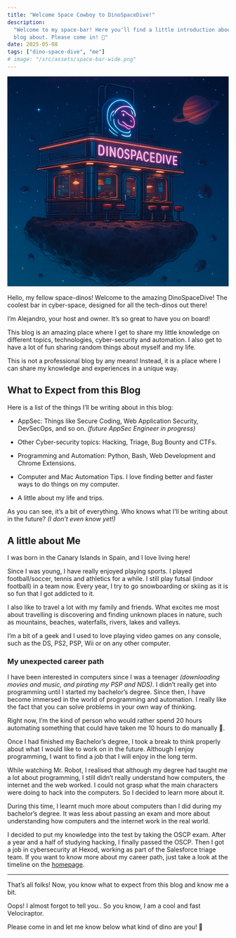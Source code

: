 ```yaml
---
title: "Welcome Space Cowboy to DinoSpaceDive!"
description:
  "Welcome to my space-bar! Here you'll find a little introduction about what is
  blog about. Please come in! 🍻"
date: 2025-05-08
tags: ["dino-space-dive", "me"]
# image: "/src/assets/space-bar-wide.png"
---
```


![Space Bar](/src/assets/space-bar-wide.png)

<!-- ![Space Bar](/src/assets/space-bar-wide.png)<!--rehype:style=display:block;width:92%;height:630px;object-fit:cover;object-position:top center-->

Hello, my fellow space-dinos! Welcome to the amazing DinoSpaceDive! The coolest
bar in cyber-space, designed for all the tech-dinos out there!

I’m Alejandro, your host and owner. It’s so great to have you on board!

This blog is an amazing place where I get to share my little knowledge on
different topics, technologies, cyber-security and automation. I also get to
have a lot of fun sharing random things about myself and my life.

This is not a professional blog by any means! Instead, it is a place where I can
share my knowledge and experiences in a unique way.

## What to Expect from this Blog

Here is a list of the things I’ll be writing about in this blog:

- AppSec: Things like Secure Coding, Web Application Security, DevSecOps, and so
  on. _(future AppSec Engineer in progress)_

- Other Cyber-security topics: Hacking, Triage, Bug Bounty and CTFs.

- Programming and Automation: Python, Bash, Web Development and Chrome
  Extensions.

- Computer and Mac Automation Tips. I love finding better and faster ways to do
  things on my computer.

- A little about my life and trips.

As you can see, it’s a bit of everything. Who knows what I’ll be writing about
in the future? _(I don’t even know yet!)_

## A little about Me

I was born in the Canary Islands in Spain, and I love living here!

Since I was young, I have really enjoyed playing sports. I played
football/soccer, tennis and athletics for a while. I still play futsal (indoor
football) in a team now. Every year, I try to go snowboarding or skiing as it is
so fun that I got addicted to it.

I also like to travel a lot with my family and friends. What excites me most
about travelling is discovering and finding unknown places in nature, such as
mountains, beaches, waterfalls, rivers, lakes and valleys.

I’m a bit of a geek and I used to love playing video games on any console, such
as the DS, PS2, PSP, Wii or on any other computer.

### My unexpected career path

I have been interested in computers since I was a teenager _(downloading movies
and music, and pirating my PSP and NDS)_. I didn’t really get into programming
until I started my bachelor’s degree. Since then, I have become immersed in the
world of programming and automation. I really like the fact that you can solve
problems in your own way of thinking.

Right now, I’m the kind of person who would rather spend 20 hours automating
something that could have taken me 10 hours to do manually 🤖.

Once I had finished my Bachelor’s degree, I took a break to think properly about
what I would like to work on in the future. Although I enjoy programming, I want
to find a job that I will enjoy in the long term.

While watching Mr. Robot, I realised that although my degree had taught me a lot
about programming, I still didn’t really understand how computers, the internet
and the web worked. I could not grasp what the main characters were doing to
hack into the computers. So I decided to learn more about it.

During this time, I learnt much more about computers than I did during my
bachelor’s degree. It was less about passing an exam and more about
understanding how computers and the internet work in the real world.

I decided to put my knowledge into the test by taking the OSCP exam. After a
year and a half of studying hacking, I finally passed the OSCP. Then I got a job
in cybersecurity at Hexod, working as part of the Salesforce triage team. If you
want to know more about my career path, just take a look at the timeline on the
[homepage](/).

---

That’s all folks! Now, you know what to expect from this blog and know me a bit.

Oops! I almost forgot to tell you.. So you know, I am a cool and fast
Velociraptor.

Please come in and let me know below what kind of dino are you! 🦖

